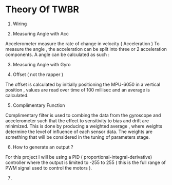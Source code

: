 # Theory Of TWBR

1. Wiring

2. Measuring Angle with Acc

Accelerometer measure the rate of change in velocity ( Acceleration )
To measure the angle , the acceleration can be split into three or 2 acceleration components. A angle can be calculated as such :

3. Measuring Angle with Gyro

4. Offset ( not the rapper )

The offset is calculated by initially positioning the MPU-6050 in a vertical position , values are read over time of 100 millisec and an average is calculated.


5. Complimentary Function

Complimentary filter is used to combing the data from the gyroscope and accelerometer such that the effect to sensitivity to bias and drift are minimized.
This is done by producing a weighted average , where weights determine the level of influence of each sensor data. The weights are something that will be considered in the tuning of parameters stage.

6. How to generate an output ?

For this project I will be using a PID ( proportional-integral-derivative) controller where the output is limited to -255 to 255 ( this is the full range of PWM signal used to control the motors ).

7. 

